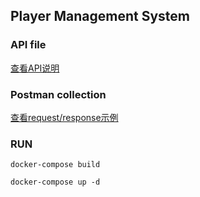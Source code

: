 ## Player Management System

### API file
[查看API说明](api.yaml)

### Postman collection
[查看request/response示例](https://api.postman.com/collections/37534429-ae16cf39-cae6-4915-a6bb-a187b2de05b0?access_key=PMAT-01J4RSE6MZ307VT0DR5M61HVTZ)

### RUN

`docker-compose build`

`docker-compose up -d`
